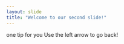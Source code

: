 ```yaml
---
layout: slide
title: "Welcome to our second slide!"
---
```

one tip for you
Use the left arrow to go back!
